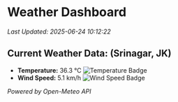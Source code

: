 
# Weather Dashboard

_Last Updated: 2025-06-24 10:12:22_

## Current Weather Data: (Srinagar, JK)
- **Temperature:** 36.3 °C ![Temperature Badge](https://img.shields.io/badge/Temperature-High%20Temp-orange)
- **Wind Speed:** 5.1 km/h ![Wind Speed Badge](https://img.shields.io/badge/Wind%20Speed-Light%20Wind-blue)

*Powered by Open-Meteo API*
